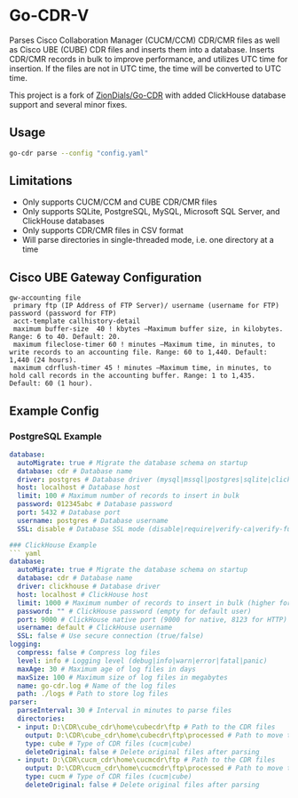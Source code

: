 # Go-CDR-V

Parses Cisco Collaboration Manager (CUCM/CCM) CDR/CMR files as well as Cisco UBE (CUBE) CDR files and inserts them into a database.
Inserts CDR/CMR records in bulk to improve performance, and utilizes UTC time for insertion. If the files are not in UTC time, the time will be converted to UTC time.

This project is a fork of [ZionDials/Go-CDR](https://github.com/ZionDials/Go-CDR) with added ClickHouse database support and several minor fixes.

## Usage

``` bash
go-cdr parse --config "config.yaml"
```

## Limitations

* Only supports CUCM/CCM and CUBE CDR/CMR files
* Only supports SQLite, PostgreSQL, MySQL, Microsoft SQL Server, and ClickHouse databases
* Only supports CDR/CMR files in CSV format
* Will parse directories in single-threaded mode, i.e. one directory at a time

## Cisco UBE Gateway Configuration

```
gw-accounting file
 primary ftp (IP Address of FTP Server)/ username (username for FTP) password (password for FTP)
 acct-template callhistory-detail
 maximum buffer-size  40 ! kbytes —Maximum buffer size, in kilobytes. Range: 6 to 40. Default: 20.
 maximum fileclose-timer 60 ! minutes —Maximum time, in minutes, to write records to an accounting file. Range: 60 to 1,440. Default: 1,440 (24 hours).
 maximum cdrflush-timer 45 ! minutes —Maximum time, in minutes, to hold call records in the accounting buffer. Range: 1 to 1,435. Default: 60 (1 hour).
```

## Example Config

### PostgreSQL Example
``` yaml
database:
  autoMigrate: true # Migrate the database schema on startup
  database: cdr # Database name
  driver: postgres # Database driver (mysql|mssql|postgres|sqlite|clickhouse)
  host: localhost # Database host
  limit: 100 # Maximum number of records to insert in bulk
  password: 012345abc # Database password
  port: 5432 # Database port
  username: postgres # Database username
  SSL: disable # Database SSL mode (disable|require|verify-ca|verify-full)

### ClickHouse Example
``` yaml
database:
  autoMigrate: true # Migrate the database schema on startup
  database: cdr # Database name
  driver: clickhouse # Database driver
  host: localhost # ClickHouse host
  limit: 1000 # Maximum number of records to insert in bulk (higher for ClickHouse)
  password: "" # ClickHouse password (empty for default user)
  port: 9000 # ClickHouse native port (9000 for native, 8123 for HTTP)
  username: default # ClickHouse username
  SSL: false # Use secure connection (true/false)
logging:
  compress: false # Compress log files
  level: info # Logging level (debug|info|warn|error|fatal|panic)
  maxAge: 30 # Maximum age of log files in days
  maxSize: 100 # Maximum size of log files in megabytes
  name: go-cdr.log # Name of the log files
  path: ./logs # Path to store log files
parser:
  parseInterval: 30 # Interval in minutes to parse files
  directories:
  - input: D:\CDR\cube_cdr\home\cubecdr\ftp # Path to the CDR files
    output: D:\CDR\cube_cdr\home\cubecdr\ftp\processed # Path to move the CDR files after parsing
    type: cube # Type of CDR files (cucm|cube)
    deleteOriginal: false # Delete original files after parsing
  - input: D:\CDR\cucm_cdr\home\cucmcdr\ftp # Path to the CDR files
    output: D:\CDR\cucm_cdr\home\cucmcdr\ftp\processed # Path to move the CDR files after parsing
    type: cucm # Type of CDR files (cucm|cube)
    deleteOriginal: false # Delete original files after parsing
```
